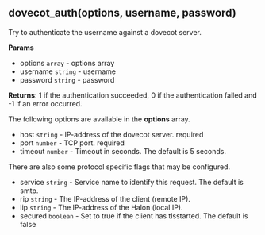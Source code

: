 ## dovecot_auth(options, username, password)
Try to authenticate the username against a dovecot server.

**Params**

- options `array` - options array
- username `string` - username
- password `string` - password

**Returns**: 1 if the authentication succeeded, 0 if the authentication failed and -1 if an error occurred.

The following options are available in the **options** array.

- host `string` - IP-address of the dovecot server. required
- port `number` - TCP port. required
- timeout `number` - Timeout in seconds. The default is 5 seconds.

There are also some protocol specific flags that may be configured.

- service `string` - Service name to identify this request. The default is smtp.
- rip `string` - The IP-address of the client (remote IP).
- lip `string` - The IP-address of the Halon (local IP).
- secured `boolean` - Set to true if the client has tlsstarted. The default is false

